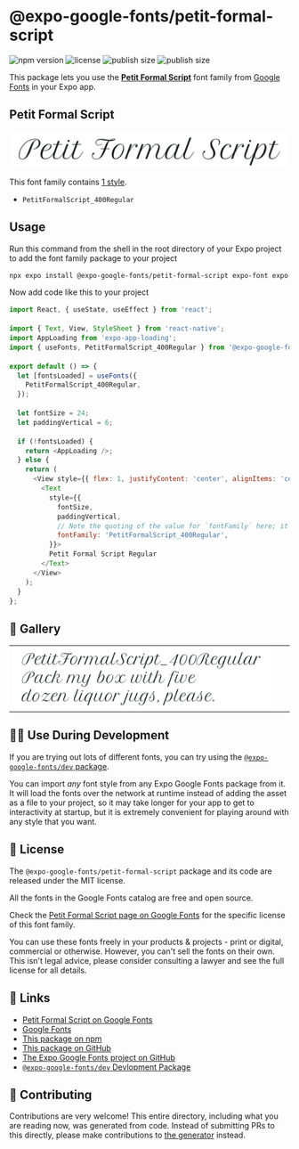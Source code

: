 # @expo-google-fonts/petit-formal-script

![npm version](https://flat.badgen.net/npm/v/@expo-google-fonts/petit-formal-script)
![license](https://flat.badgen.net/github/license/expo/google-fonts)
![publish size](https://flat.badgen.net/packagephobia/install/@expo-google-fonts/petit-formal-script)
![publish size](https://flat.badgen.net/packagephobia/publish/@expo-google-fonts/petit-formal-script)

This package lets you use the [**Petit Formal Script**](https://fonts.google.com/specimen/Petit+Formal+Script) font family from [Google Fonts](https://fonts.google.com/) in your Expo app.

## Petit Formal Script

![Petit Formal Script](./font-family.png)

This font family contains [1 style](#-gallery).

- `PetitFormalScript_400Regular`

## Usage

Run this command from the shell in the root directory of your Expo project to add the font family package to your project
```sh
npx expo install @expo-google-fonts/petit-formal-script expo-font expo-app-loading
```

Now add code like this to your project
```js
import React, { useState, useEffect } from 'react';

import { Text, View, StyleSheet } from 'react-native';
import AppLoading from 'expo-app-loading';
import { useFonts, PetitFormalScript_400Regular } from '@expo-google-fonts/petit-formal-script';

export default () => {
  let [fontsLoaded] = useFonts({
    PetitFormalScript_400Regular,
  });

  let fontSize = 24;
  let paddingVertical = 6;

  if (!fontsLoaded) {
    return <AppLoading />;
  } else {
    return (
      <View style={{ flex: 1, justifyContent: 'center', alignItems: 'center' }}>
        <Text
          style={{
            fontSize,
            paddingVertical,
            // Note the quoting of the value for `fontFamily` here; it expects a string!
            fontFamily: 'PetitFormalScript_400Regular',
          }}>
          Petit Formal Script Regular
        </Text>
      </View>
    );
  }
};

```

## 🔡 Gallery


||||
|-|-|-|
|![PetitFormalScript_400Regular](./PetitFormalScript_400Regular.ttf.png)||||


## 👩‍💻 Use During Development

If you are trying out lots of different fonts, you can try using the [`@expo-google-fonts/dev` package](https://github.com/expo/google-fonts/tree/master/font-packages/dev#readme).

You can import *any* font style from any Expo Google Fonts package from it. It will load the fonts
over the network at runtime instead of adding the asset as a file to your project, so it may take longer
for your app to get to interactivity at startup, but it is extremely convenient
for playing around with any style that you want.

## 📖 License

The `@expo-google-fonts/petit-formal-script` package and its code are released under the MIT license.

All the fonts in the Google Fonts catalog are free and open source.

Check the [Petit Formal Script page on Google Fonts](https://fonts.google.com/specimen/Petit+Formal+Script) for the specific license of this font family.

You can use these fonts freely in your products & projects - print or digital, commercial or otherwise. However, you can't sell the fonts on their own. This isn't legal advice, please consider consulting a lawyer and see the full license for all details.

## 🔗 Links

- [Petit Formal Script on Google Fonts](https://fonts.google.com/specimen/Petit+Formal+Script)
- [Google Fonts](https://fonts.google.com/)
- [This package on npm](https://www.npmjs.com/package/@expo-google-fonts/petit-formal-script)
- [This package on GitHub](https://github.com/expo/google-fonts/tree/master/font-packages/petit-formal-script)
- [The Expo Google Fonts project on GitHub](https://github.com/expo/google-fonts)
- [`@expo-google-fonts/dev` Devlopment Package](https://github.com/expo/google-fonts/tree/master/font-packages/dev)

## 🤝 Contributing

Contributions are very welcome! This entire directory, including what you are reading now, was generated from code. Instead of submitting PRs to this directly, please make contributions to [the generator](https://github.com/expo/google-fonts/tree/master/packages/generator) instead.
